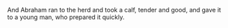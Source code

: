And Abraham ran to the herd and took a calf, tender and good, and gave it to a young man, who prepared it quickly.
